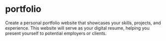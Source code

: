 # portfolio
 Create a personal portfolio website that showcases your skills, projects, and experience. This  website will serve as your digital resume, helping you present yourself to potential employers or clients.
